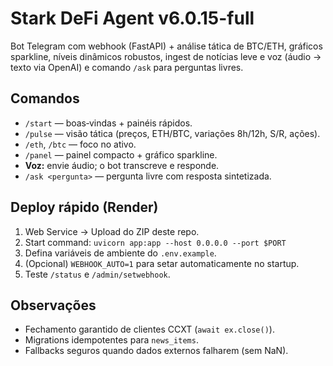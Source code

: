 # Stark DeFi Agent v6.0.15-full

Bot Telegram com webhook (FastAPI) + análise tática de BTC/ETH, gráficos sparkline,
níveis dinâmicos robustos, ingest de notícias leve e voz (áudio → texto via OpenAI)
e comando `/ask` para perguntas livres.

## Comandos
- `/start` — boas‑vindas + painéis rápidos.
- `/pulse` — visão tática (preços, ETH/BTC, variações 8h/12h, S/R, ações).
- `/eth`, `/btc` — foco no ativo.
- `/panel` — painel compacto + gráfico sparkline.
- **Voz:** envie áudio; o bot transcreve e responde.
- `/ask <pergunta>` — pergunta livre com resposta sintetizada.

## Deploy rápido (Render)
1. Web Service → Upload do ZIP deste repo.
2. Start command: `uvicorn app:app --host 0.0.0.0 --port $PORT`
3. Defina variáveis de ambiente do `.env.example`.
4. (Opcional) `WEBHOOK_AUTO=1` para setar automaticamente no startup.
5. Teste `/status` e `/admin/setwebhook`.

## Observações
- Fechamento garantido de clientes CCXT (`await ex.close()`).
- Migrations idempotentes para `news_items`.
- Fallbacks seguros quando dados externos falharem (sem NaN).
